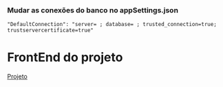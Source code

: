 ### Mudar as conexões do banco no appSettings.json
`"DefaultConnection": "server= ; database= ; trusted_connection=true; trustservercertificate=true"`


# FrontEnd do projeto
[Projeto](https://github.com/RafaMelloz/confiFront)

